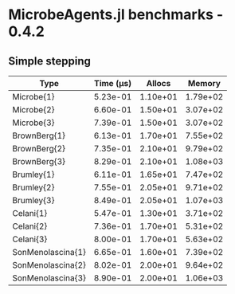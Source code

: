 # MicrobeAgents.jl benchmarks - 0.4.2 

## Simple stepping
Type             | Time (μs)        | Allocs           | Memory          
 --- | --- | --- | --- 
Microbe{1}       | 5.23e-01         | 1.10e+01         | 1.79e+02        
Microbe{2}       | 6.60e-01         | 1.50e+01         | 3.07e+02        
Microbe{3}       | 7.39e-01         | 1.50e+01         | 3.07e+02        
BrownBerg{1}     | 6.13e-01         | 1.70e+01         | 7.55e+02        
BrownBerg{2}     | 7.35e-01         | 2.10e+01         | 9.79e+02        
BrownBerg{3}     | 8.29e-01         | 2.10e+01         | 1.08e+03        
Brumley{1}       | 6.11e-01         | 1.65e+01         | 7.47e+02        
Brumley{2}       | 7.55e-01         | 2.05e+01         | 9.71e+02        
Brumley{3}       | 8.49e-01         | 2.05e+01         | 1.07e+03        
Celani{1}        | 5.47e-01         | 1.30e+01         | 3.71e+02        
Celani{2}        | 7.36e-01         | 1.70e+01         | 5.31e+02        
Celani{3}        | 8.00e-01         | 1.70e+01         | 5.63e+02        
SonMenolascina{1} | 6.65e-01         | 1.60e+01         | 7.39e+02        
SonMenolascina{2} | 8.02e-01         | 2.00e+01         | 9.64e+02        
SonMenolascina{3} | 8.90e-01         | 2.00e+01         | 1.06e+03        
